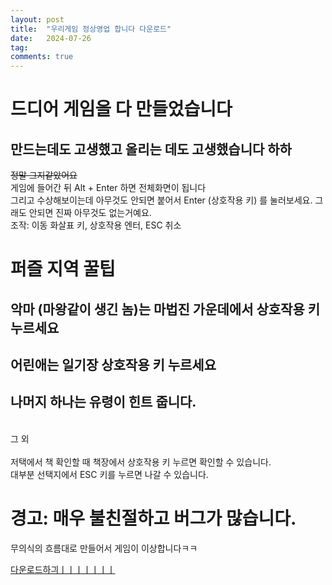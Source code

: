 ```yaml
---
layout: post
title:  "우리게임 정상영업 합니다 다운로드"
date:   2024-07-26
tag:
comments: true
---
```


# 드디어 게임을 다 만들었습니다
## 만드는데도 고생했고 올리는 데도 고생했습니다 하하
~~정말 그지같았어요~~ <br>
게임에 들어간 뒤 Alt + Enter 하면 전체화면이 됩니다 <br>
그리고 수상해보이는데 아무것도 안되면 붙어서 Enter (상호작용 키) 를 눌러보세요. 그래도 안되면 진짜 아무것도 없는거예요. <br>
조작: 이동 화살표 키, 상호작용 엔터, ESC 취소
<br>
# 퍼즐 지역 꿀팁
## 악마 (마왕같이 생긴 놈)는 마법진 가운데에서 상호작용 키 누르세요
## 어린애는 일기장 상호작용 키 누르세요
## 나머지 하나는 유령이 힌트 줍니다.
<br>
그 외 <br>
<br>
저택에서 책 확인할 때 책장에서 상호작용 키 누르면 확인할 수 있습니다.<br>
대부분 선택지에서 ESC 키를 누르면 나갈 수 있습니다.

# 경고: 매우 불친절하고 버그가 많습니다.
무의식의 흐름대로 만들어서 게임이 이상합니다ㅋㅋ

[다운로드하긔ㅣㅣㅣㅣㅣㅣㅣ](https://github.com/SilverTiger152/silvertiger152.github.com/raw/master/Project1.exe)
